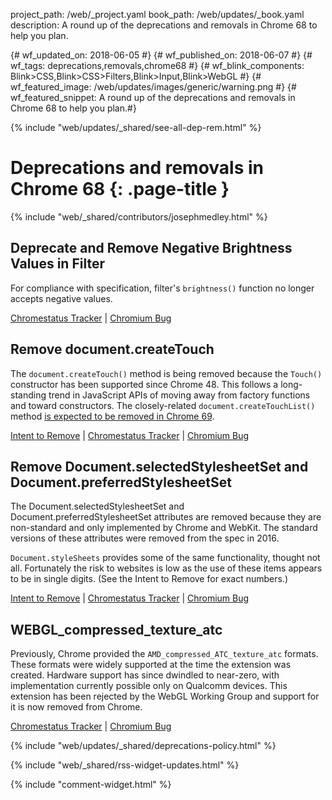 project_path: /web/_project.yaml
book_path: /web/updates/_book.yaml
description: A round up of the deprecations and removals in Chrome 68 to help you plan.

{# wf_updated_on: 2018-06-05 #}
{# wf_published_on: 2018-06-07 #}
{# wf_tags: deprecations,removals,chrome68 #}
{# wf_blink_components: Blink>CSS,Blink>CSS>Filters,Blink>Input,Blink>WebGL #}
{# wf_featured_image: /web/updates/images/generic/warning.png #}
{# wf_featured_snippet: A round up of the deprecations and removals in Chrome 68 to help you plan.#}

{% include "web/updates/_shared/see-all-dep-rem.html" %}

# Deprecations and removals in Chrome 68 {: .page-title }

{% include "web/_shared/contributors/josephmedley.html" %}

## Deprecate and Remove Negative Brightness Values in Filter

For compliance with specification, filter's `brightness()` function no longer
accepts negative values.

[Chromestatus Tracker](https://www.chromestatus.com/feature/5708036203085824) &#124;
[Chromium Bug](https://bugs.chromium.org/p/chromium/issues/detail?id=776208)

## Remove document.createTouch

The `document.createTouch()` method is being removed because the `Touch()`
constructor has been supported since Chrome 48. This follows a long-standing
trend in JavaScript APIs of moving away from factory functions and toward
constructors. The closely-related `document.createTouchList()` method [is
expected to be removed in Chrome 69](https://www.chromestatus.com/feature/5185332291043328).

[Intent to Remove]() &#124;
[Chromestatus Tracker](https://www.chromestatus.com/feature/5668612064935936) &#124;
[Chromium Bug]()

## Remove Document.selectedStylesheetSet and Document.preferredStylesheetSet

The Document.selectedStylesheetSet and Document.preferredStylesheetSet
attributes are removed because they are non-standard and only implemented by
Chrome and WebKit. The standard versions of these attributes were removed from
the spec in 2016.

`Document.styleSheets` provides some of the same functionality, thought not
all. Fortunately the risk to websites is low as the use of these items appears
to be in single digits. (See the Intent to Remove for exact numbers.)

[Intent to Remove](https://groups.google.com/a/chromium.org/d/topic/blink-dev/w1Bv7YZxAco/discussion) &#124;
[Chromestatus Tracker](https://www.chromestatus.com/feature/6452340664041472) &#124;
[Chromium Bug](https://bugs.chromium.org/p/chromium/issues/detail?id=690609)

## WEBGL_compressed_texture_atc

Previously, Chrome provided the `AMD_compressed_ATC_texture_atc` formats. These
formats were widely supported at the time the extension was created. Hardware
support has since dwindled to near-zero, with implementation currently possible
only on Qualcomm devices. This extension has been rejected by the WebGL Working
Group and support for it is now removed from Chrome.

[Chromestatus Tracker](https://www.chromestatus.com/feature/5253912718213120) &#124;
[Chromium Bug](https://bugs.chromium.org/p/chromium/issues/detail?id=845288)

{% include "web/updates/_shared/deprecations-policy.html" %}

{% include "web/_shared/rss-widget-updates.html" %}

{% include "comment-widget.html" %}
